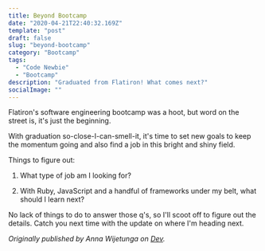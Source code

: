 ```yaml
---
title: Beyond Bootcamp
date: "2020-04-21T22:40:32.169Z"
template: "post"
draft: false
slug: "beyond-bootcamp"
category: "Bootcamp"
tags:
  - "Code Newbie"
  - "Bootcamp"
description: "Graduated from Flatiron! What comes next?"
socialImage: ""
---
```


Flatiron's software engineering bootcamp was a hoot, but word on the street is, it's just the beginning.

With graduation so-close-I-can-smell-it, it's time to set new goals to keep the momentum going and also find a job in this bright and shiny field.

Things to figure out:

1) What type of job am I looking for?

2) With Ruby, JavaScript and a handful of frameworks under my belt, what should I learn next?

No lack of things to do to answer those q's, so I'll scoot off to figure out the details. Catch you next time with the update on where I'm heading next.


*Originally published by Anna Wijetunga on [Dev](https://dev.to/annawijetunga/kick-off-beyond-bootcamp-29ef).*